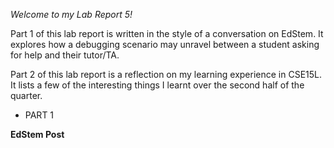 *Welcome to my Lab Report 5!*

Part 1 of this lab report is written in the style of a conversation on EdStem. It explores how a debugging scenario may unravel between a student asking for help and their tutor/TA.

Part 2 of this lab report is a reflection on my learning experience in CSE15L. It lists a few of the interesting things I learnt over the second half of the quarter.

* PART 1

**EdStem Post**



